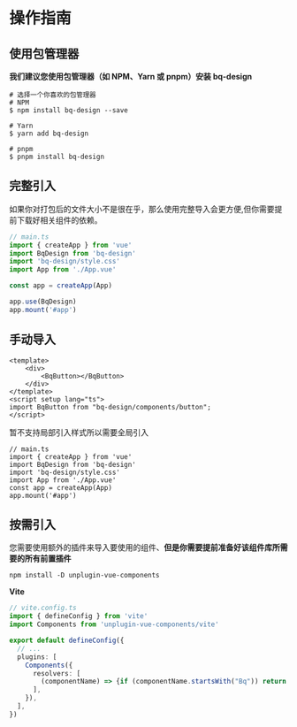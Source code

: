<!--
 * @Author: jack.hai
 * @Date: 2024-05-23 09:02:13
 * @LastEditTime: 2024-05-23 09:51:44
 * @Description: 
-->
# 操作指南

## 使用包管理器

**我们建议您使用包管理器（如 NPM、Yarn 或 pnpm）安装 bq-design**

```
# 选择一个你喜欢的包管理器
# NPM
$ npm install bq-design --save

# Yarn
$ yarn add bq-design

# pnpm
$ pnpm install bq-design

```

## 完整引入

如果你对打包后的文件大小不是很在乎，那么使用完整导入会更方便,但你需要提前下载好相关组件的依赖。

```ts
// main.ts
import { createApp } from 'vue'
import BqDesign from 'bq-design'
import 'bq-design/style.css'
import App from './App.vue'

const app = createApp(App)

app.use(BqDesign)
app.mount('#app')

```

## 手动导入

```vue
<template>
    <div>
        <BqButton></BqButton>
    </div>
</template>
<script setup lang="ts">
import BqButton from "bq-design/components/button";
</script>
```

暂不支持局部引入样式所以需要全局引入

```ts{4}
// main.ts
import { createApp } from 'vue'
import BqDesign from 'bq-design'
import 'bq-design/style.css'
import App from './App.vue'
const app = createApp(App)
app.mount('#app')

```


## 按需引入
您需要使用额外的插件来导入要使用的组件、**但是你需要提前准备好该组件库所需要的所有前置插件**

```
npm install -D unplugin-vue-components
```

**Vite**

```ts
// vite.config.ts
import { defineConfig } from 'vite'
import Components from 'unplugin-vue-components/vite'

export default defineConfig({
  // ...
  plugins: [
    Components({
      resolvers: [ 
        (componentName) => {if (componentName.startsWith("Bq")) return { name: componentName, from: "bq-design" };}
      ],
    }),
  ],
})
```
